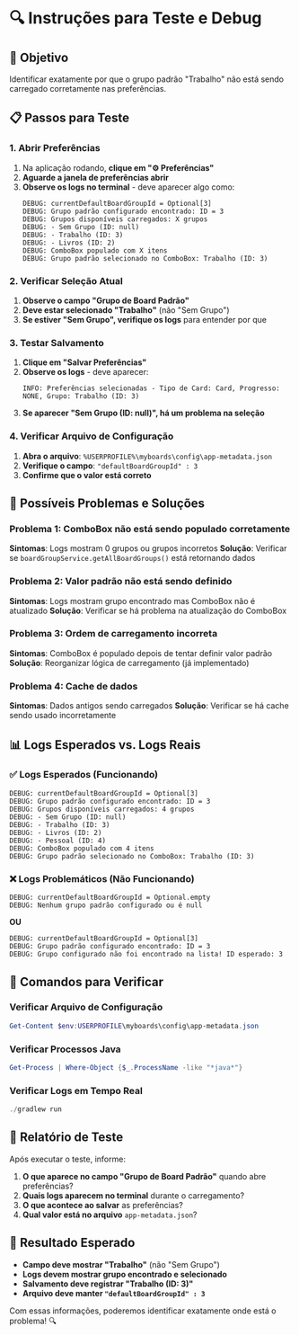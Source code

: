 # 🔍 Instruções para Teste e Debug

## 🎯 **Objetivo**
Identificar exatamente por que o grupo padrão "Trabalho" não está sendo carregado corretamente nas preferências.

## 📋 **Passos para Teste**

### 1. **Abrir Preferências**
1. Na aplicação rodando, **clique em "⚙️ Preferências"**
2. **Aguarde a janela de preferências abrir**
3. **Observe os logs no terminal** - deve aparecer algo como:
   ```
   DEBUG: currentDefaultBoardGroupId = Optional[3]
   DEBUG: Grupo padrão configurado encontrado: ID = 3
   DEBUG: Grupos disponíveis carregados: X grupos
   DEBUG: - Sem Grupo (ID: null)
   DEBUG: - Trabalho (ID: 3)
   DEBUG: - Livros (ID: 2)
   DEBUG: ComboBox populado com X itens
   DEBUG: Grupo padrão selecionado no ComboBox: Trabalho (ID: 3)
   ```

### 2. **Verificar Seleção Atual**
1. **Observe o campo "Grupo de Board Padrão"**
2. **Deve estar selecionado "Trabalho"** (não "Sem Grupo")
3. **Se estiver "Sem Grupo", verifique os logs** para entender por que

### 3. **Testar Salvamento**
1. **Clique em "Salvar Preferências"**
2. **Observe os logs** - deve aparecer:
   ```
   INFO: Preferências selecionadas - Tipo de Card: Card, Progresso: NONE, Grupo: Trabalho (ID: 3)
   ```
3. **Se aparecer "Sem Grupo (ID: null)", há um problema na seleção**

### 4. **Verificar Arquivo de Configuração**
1. **Abra o arquivo**: `%USERPROFILE%\myboards\config\app-metadata.json`
2. **Verifique o campo**: `"defaultBoardGroupId" : 3`
3. **Confirme que o valor está correto**

## 🚨 **Possíveis Problemas e Soluções**

### **Problema 1: ComboBox não está sendo populado corretamente**
**Sintomas**: Logs mostram 0 grupos ou grupos incorretos
**Solução**: Verificar se `boardGroupService.getAllBoardGroups()` está retornando dados

### **Problema 2: Valor padrão não está sendo definido**
**Sintomas**: Logs mostram grupo encontrado mas ComboBox não é atualizado
**Solução**: Verificar se há problema na atualização do ComboBox

### **Problema 3: Ordem de carregamento incorreta**
**Sintomas**: ComboBox é populado depois de tentar definir valor padrão
**Solução**: Reorganizar lógica de carregamento (já implementado)

### **Problema 4: Cache de dados**
**Sintomas**: Dados antigos sendo carregados
**Solução**: Verificar se há cache sendo usado incorretamente

## 📊 **Logs Esperados vs. Logs Reais**

### **✅ Logs Esperados (Funcionando)**
```
DEBUG: currentDefaultBoardGroupId = Optional[3]
DEBUG: Grupo padrão configurado encontrado: ID = 3
DEBUG: Grupos disponíveis carregados: 4 grupos
DEBUG: - Sem Grupo (ID: null)
DEBUG: - Trabalho (ID: 3)
DEBUG: - Livros (ID: 2)
DEBUG: - Pessoal (ID: 4)
DEBUG: ComboBox populado com 4 itens
DEBUG: Grupo padrão selecionado no ComboBox: Trabalho (ID: 3)
```

### **❌ Logs Problemáticos (Não Funcionando)**
```
DEBUG: currentDefaultBoardGroupId = Optional.empty
DEBUG: Nenhum grupo padrão configurado ou é null
```
**OU**
```
DEBUG: currentDefaultBoardGroupId = Optional[3]
DEBUG: Grupo padrão configurado encontrado: ID = 3
DEBUG: Grupo configurado não foi encontrado na lista! ID esperado: 3
```

## 🔧 **Comandos para Verificar**

### **Verificar Arquivo de Configuração**
```powershell
Get-Content $env:USERPROFILE\myboards\config\app-metadata.json
```

### **Verificar Processos Java**
```powershell
Get-Process | Where-Object {$_.ProcessName -like "*java*"}
```

### **Verificar Logs em Tempo Real**
```powershell
./gradlew run
```

## 📝 **Relatório de Teste**

Após executar o teste, informe:

1. **O que aparece no campo "Grupo de Board Padrão"** quando abre preferências?
2. **Quais logs aparecem no terminal** durante o carregamento?
3. **O que acontece ao salvar** as preferências?
4. **Qual valor está no arquivo** `app-metadata.json`?

## 🎯 **Resultado Esperado**

- **Campo deve mostrar "Trabalho"** (não "Sem Grupo")
- **Logs devem mostrar grupo encontrado e selecionado**
- **Salvamento deve registrar "Trabalho (ID: 3)"**
- **Arquivo deve manter `"defaultBoardGroupId" : 3`**

Com essas informações, poderemos identificar exatamente onde está o problema! 🔍
